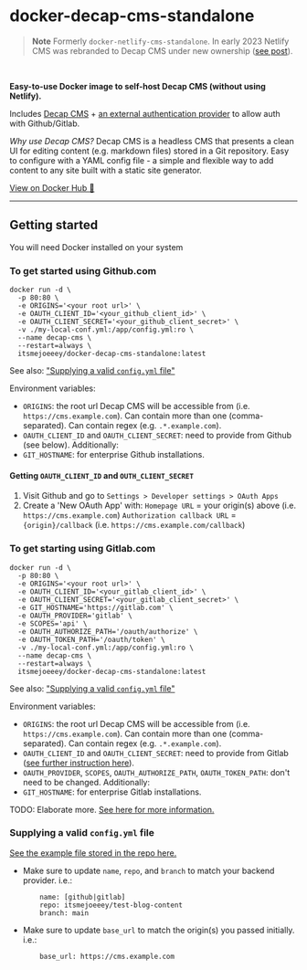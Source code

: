 # docker-decap-cms-standalone

> **Note**
> Formerly `docker-netlify-cms-standalone`. In early 2023 Netlify CMS was rebranded to Decap CMS under new ownership ([see post](https://www.netlify.com/blog/netlify-cms-to-become-decap-cms/)).

<br />


**Easy-to-use Docker image to self-host Decap CMS (without using Netlify).**


Includes [Decap CMS](https://github.com/decaporg/decap-cms) + [an external authentication provider](https://github.com/vencax/netlify-cms-github-oauth-provider) to allow auth with Github/Gitlab.

_Why use Decap CMS?_
Decap CMS is a headless CMS that presents a clean UI for editing content (e.g. markdown files) stored in a Git repository. Easy to configure with a YAML config file - a simple and flexible way to add content to any site built with a static site generator.

[View on Docker Hub 🐳](https://hub.docker.com/r/itsmejoeeey/docker-decap-cms-standalone)

---

## Getting started

You will need Docker installed on your system

### To get started using Github.com

```
docker run -d \
  -p 80:80 \
  -e ORIGINS='<your root url>' \
  -e OAUTH_CLIENT_ID='<your_github_client_id>' \
  -e OAUTH_CLIENT_SECRET='<your_github_client_secret>' \
  -v ./my-local-conf.yml:/app/config.yml:ro \
  --name decap-cms \
  --restart=always \
  itsmejoeeey/docker-decap-cms-standalone:latest
```

See also: ["Supplying a valid `config.yml` file"](#supplying-a-valid-configyml-file)

Environment variables:
* `ORIGINS`: the root url Decap CMS will be accessible from (i.e. `https://cms.example.com`). Can contain more than one (comma-separated). Can contain regex (e.g. `.*.example.com`).
* `OAUTH_CLIENT_ID` and `OAUTH_CLIENT_SECRET`: need to provide from Github (see below).
Additionally:
* `GIT_HOSTNAME`: for enterprise Github installations.

#### Getting `OAUTH_CLIENT_ID` and `OUTH_CLIENT_SECRET`

1. Visit Github and go to `Settings > Developer settings > OAuth Apps`
2. Create a 'New OAuth App' with:
    `Homepage URL` = your origin(s) above (i.e. `https://cms.example.com`)
    `Authorization callback URL` = `{origin}/callback` (i.e. `https://cms.example.com/callback`)


### To get starting using Gitlab.com

```
docker run -d \
  -p 80:80 \
  -e ORIGINS='<your root url>' \
  -e OAUTH_CLIENT_ID='<your_gitlab_client_id>' \
  -e OAUTH_CLIENT_SECRET='<your_gitlab_client_secret>' \
  -e GIT_HOSTNAME='https://gitlab.com' \
  -e OAUTH_PROVIDER='gitlab' \
  -e SCOPES='api' \
  -e OAUTH_AUTHORIZE_PATH='/oauth/authorize' \
  -e OAUTH_TOKEN_PATH='/oauth/token' \
  -v ./my-local-conf.yml:/app/config.yml:ro \
  --name decap-cms \
  --restart=always \
  itsmejoeeey/docker-decap-cms-standalone:latest
```

See also: ["Supplying a valid `config.yml` file"](#supplying-a-valid-configyml-file)

Environment variables:
* `ORIGINS`: the root url Decap CMS will be accessible from (i.e. `https://cms.example.com`). Can contain more than one (comma-separated). Can contain regex (e.g. `.*.example.com`).
* `OAUTH_CLIENT_ID` and `OAUTH_CLIENT_SECRET`: need to provide from Gitlab ([see further instruction here](https://docs.gitlab.com/ee/integration/oauth_provider.html)).
* `OAUTH_PROVIDER`, `SCOPES`, `OAUTH_AUTHORIZE_PATH`, `OAUTH_TOKEN_PATH`: don't need to be changed.
Additionally:
* `GIT_HOSTNAME`: for enterprise Gitlab installations.

TODO: Elaborate more. [See here for more information.](https://github.com/vencax/netlify-cms-github-oauth-provider#auth-provider-config)


### Supplying a valid `config.yml` file

[See the example file stored in the repo here.](https://github.com/itsmejoeeey/docker-decap-cms-standalone/blob/master/app/config.yml)

- Make sure to update `name`, `repo`, and `branch` to match your backend provider.
    i.e.:
    ```
        name: [github|gitlab]
        repo: itsmejoeeey/test-blog-content
        branch: main
    ```

- Make sure to update `base_url` to match the origin(s) you passed initially.
    i.e.:
    ```
        base_url: https://cms.example.com
    ```

